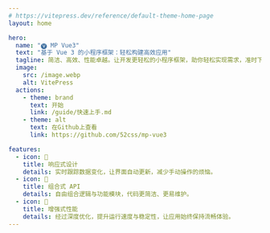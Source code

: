 ```yaml
---
# https://vitepress.dev/reference/default-theme-home-page
layout: home

hero:
  name: "🅥 MP Vue3"
  text: "基于 Vue 3 的小程序框架：轻松构建高效应用"
  tagline: 简洁、高效、性能卓越。让开发更轻松的小程序框架，助你轻松实现需求，准时下班！
  image:
    src: /image.webp
    alt: VitePress
  actions:
    - theme: brand
      text: 开始
      link: /guide/快速上手.md
    - theme: alt
      text: 在Github上查看
      link: https://github.com/52css/mp-vue3

features:
  - icon: 📝
    title: 响应式设计
    details: 实时跟踪数据变化，让界面自动更新，减少手动操作的烦恼。
  - icon: 🧩
    title: 组合式 API
    details: 自由组合逻辑与功能模块，代码更简洁、更易维护。
  - icon: 🚀
    title: 增强式性能
    details: 经过深度优化，提升运行速度与稳定性，让应用始终保持流畅体验。
---
```


